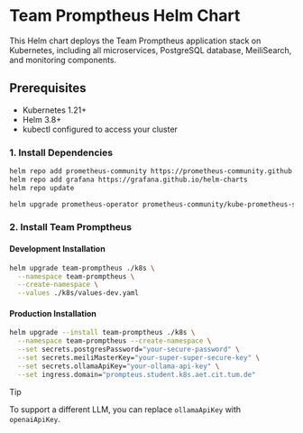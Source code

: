 # Team Promptheus Helm Chart

This Helm chart deploys the Team Promptheus application stack on Kubernetes, including all microservices, PostgreSQL database, MeiliSearch, and monitoring components.

## Prerequisites

- Kubernetes 1.21+
- Helm 3.8+
- kubectl configured to access your cluster

### 1. Install Dependencies

```bash
helm repo add prometheus-community https://prometheus-community.github.io/helm-charts
helm repo add grafana https://grafana.github.io/helm-charts
helm repo update

helm upgrade prometheus-operator prometheus-community/kube-prometheus-stack --namespace monitoring --create-namespace
```

### 2. Install Team Promptheus

#### Development Installation

```bash
helm upgrade team-promptheus ./k8s \
  --namespace team-promptheus \
  --create-namespace \
  --values ./k8s/values-dev.yaml
```

#### Production Installation

```bash
helm upgrade --install team-promptheus ./k8s \
  --namespace team-promptheus --create-namespace \
  --set secrets.postgresPassword="your-secure-password" \
  --set secrets.meiliMasterKey="your-super-super-secure-key" \
  --set secrets.ollamaApiKey="your-ollama-api-key" \
  --set ingress.domain="prompteus.student.k8s.aet.cit.tum.de"
```

> [!TIP]
> To support a different LLM, you can replace `ollamaApiKey` with `openaiApiKey`.
